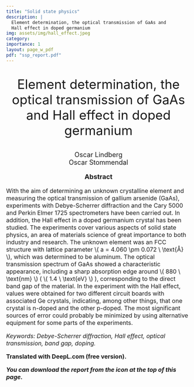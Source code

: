```yaml
---
title: "Solid state physics"
description: |
  Element determination, the optical transmission of GaAs and
  Hall effect in doped germanium
img: assets/img/hall_effect.jpeg
category: 
importance: 1
layout: page_w_pdf
pdf: "ssp_report.pdf"
---
```


<!-- markdownlint-disable MD033 -->

<p style="text-align:center; font-size:35px">Element determination, the optical transmission of GaAs and
  Hall effect in doped germanium</p>

<p style="text-align:center; font-size:18px">Oscar Lindberg <br>
                                            Oscar Stommendal</p>

<p style="text-align:center; font-size:18px; font-weight: bold">Abstract</p>

<p style="text-align:left; font-size:16px">With the aim of determining an unknown crystalline element and measuring the optical transmission of gallium arsenide (GaAs), experiments with Debye-Scherrer diffraction and the Cary 5000 and Perkin Elmer 1725 spectrometers have been carried out. In addition, the Hall effect in a doped germanium crystal has been studied. The experiments cover various aspects of solid state physics, an area of materials science of great importance to both industry and research. The unknown element was an FCC structure with lattice parameter \( a = 4.060 \pm 0.072 \ \text{Å} \), which was determined to be aluminum. The optical transmission spectrum of GaAs showed a characteristic appearance, including a sharp absorption edge around \( 880 \ \text{nm} \) ( \( 1.4 \ \text{eV} \) ), corresponding to the direct band gap of the material. In the experiment with the Hall effect, values were obtained for two different circuit boards with associated Ge crystals, indicating, among other things, that one crystal is n-doped and the other p-doped. The most significant sources of error could probably be minimized by using alternative equipment for some parts of the experiments.

<p style="text-align:left; font-size:16px; font-style: italic">Keywords: Debye-Scherrer diffraction, Hall effect, optical transmission, band gap, doping.</p>

<p style="text-align:left; font-size:16px; font-weight: bold">Translated with DeepL.com (free version).</p>

<p style="text-align:left; font-size:16px; font-style: italic; font-weight: bold">You can download the report from the icon at the top of this page.</p>
